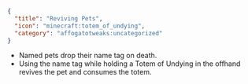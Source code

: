 ```json
{
  "title": "Reviving Pets",
  "icon": "minecraft:totem_of_undying",
  "category": "affogatotweaks:uncategorized"
}
```

- Named pets drop their name tag on death.
- Using the name tag while holding a Totem of Undying in the offhand revives the pet and consumes the totem.